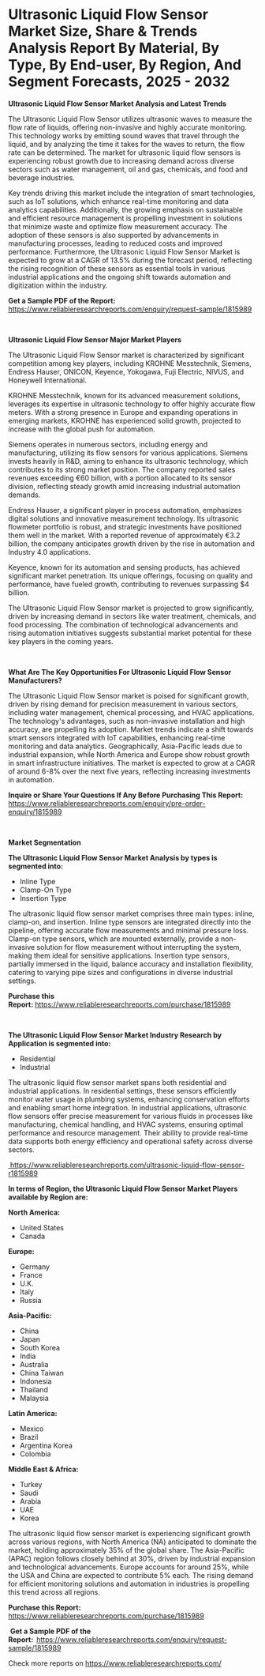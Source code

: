 <p><h1>Ultrasonic Liquid Flow Sensor Market Size, Share & Trends Analysis Report By Material, By Type, By End-user, By Region, And Segment Forecasts, 2025 - 2032</h1></p><p><strong>Ultrasonic Liquid Flow Sensor Market Analysis and Latest Trends</strong></p>
<p><p>The Ultrasonic Liquid Flow Sensor utilizes ultrasonic waves to measure the flow rate of liquids, offering non-invasive and highly accurate monitoring. This technology works by emitting sound waves that travel through the liquid, and by analyzing the time it takes for the waves to return, the flow rate can be determined. The market for ultrasonic liquid flow sensors is experiencing robust growth due to increasing demand across diverse sectors such as water management, oil and gas, chemicals, and food and beverage industries.</p><p>Key trends driving this market include the integration of smart technologies, such as IoT solutions, which enhance real-time monitoring and data analytics capabilities. Additionally, the growing emphasis on sustainable and efficient resource management is propelling investment in solutions that minimize waste and optimize flow measurement accuracy. The adoption of these sensors is also supported by advancements in manufacturing processes, leading to reduced costs and improved performance. Furthermore, the Ultrasonic Liquid Flow Sensor Market is expected to grow at a CAGR of 13.5% during the forecast period, reflecting the rising recognition of these sensors as essential tools in various industrial applications and the ongoing shift towards automation and digitization within the industry.</p></p>
<p><strong>Get a Sample PDF of the Report:&nbsp;</strong> <a href="https://www.reliableresearchreports.com/enquiry/request-sample/1815989?utm_campaign=2655&utm_medium=2&utm_source=Github&utm_content=ia&utm_term=06042025&utm_id=ultrasonic-liquid-flow-sensor">https://www.reliableresearchreports.com/enquiry/request-sample/1815989</a></p>
<p>&nbsp;</p>
<p><strong>Ultrasonic Liquid Flow Sensor Major Market Players</strong></p>
<p><p>The Ultrasonic Liquid Flow Sensor market is characterized by significant competition among key players, including KROHNE Messtechnik, Siemens, Endress Hauser, ONICON, Keyence, Yokogawa, Fuji Electric, NIVUS, and Honeywell International. </p><p>KROHNE Messtechnik, known for its advanced measurement solutions, leverages its expertise in ultrasonic technology to offer highly accurate flow meters. With a strong presence in Europe and expanding operations in emerging markets, KROHNE has experienced solid growth, projected to increase with the global push for automation.</p><p>Siemens operates in numerous sectors, including energy and manufacturing, utilizing its flow sensors for various applications. Siemens invests heavily in R&D, aiming to enhance its ultrasonic technology, which contributes to its strong market position. The company reported sales revenues exceeding €60 billion, with a portion allocated to its sensor division, reflecting steady growth amid increasing industrial automation demands.</p><p>Endress Hauser, a significant player in process automation, emphasizes digital solutions and innovative measurement technology. Its ultrasonic flowmeter portfolio is robust, and strategic investments have positioned them well in the market. With a reported revenue of approximately €3.2 billion, the company anticipates growth driven by the rise in automation and Industry 4.0 applications.</p><p>Keyence, known for its automation and sensing products, has achieved significant market penetration. Its unique offerings, focusing on quality and performance, have fueled growth, contributing to revenues surpassing $4 billion.</p><p>The Ultrasonic Liquid Flow Sensor market is projected to grow significantly, driven by increasing demand in sectors like water treatment, chemicals, and food processing. The combination of technological advancements and rising automation initiatives suggests substantial market potential for these key players in the coming years.</p></p>
<p>&nbsp;</p>
<p><strong>What Are The Key Opportunities For Ultrasonic Liquid Flow Sensor Manufacturers?</strong></p>
<p><p>The Ultrasonic Liquid Flow Sensor market is poised for significant growth, driven by rising demand for precision measurement in various sectors, including water management, chemical processing, and HVAC applications. The technology's advantages, such as non-invasive installation and high accuracy, are propelling its adoption. Market trends indicate a shift towards smart sensors integrated with IoT capabilities, enhancing real-time monitoring and data analytics. Geographically, Asia-Pacific leads due to industrial expansion, while North America and Europe show robust growth in smart infrastructure initiatives. The market is expected to grow at a CAGR of around 6-8% over the next five years, reflecting increasing investments in automation.</p></p>
<p><strong>Inquire or Share Your Questions If Any Before Purchasing This Report:</strong> <a href="https://www.reliableresearchreports.com/enquiry/pre-order-enquiry/1815989?utm_campaign=2655&utm_medium=2&utm_source=Github&utm_content=ia&utm_term=06042025&utm_id=ultrasonic-liquid-flow-sensor">https://www.reliableresearchreports.com/enquiry/pre-order-enquiry/1815989</a></p>
<p>&nbsp;</p>
<p><strong>Market Segmentation</strong></p>
<p><strong>The Ultrasonic Liquid Flow Sensor Market Analysis by types is segmented into:</strong></p>
<p><ul><li>Inline Type</li><li>Clamp-On Type</li><li>Insertion Type</li></ul></p>
<p><p>The ultrasonic liquid flow sensor market comprises three main types: inline, clamp-on, and insertion. Inline type sensors are integrated directly into the pipeline, offering accurate flow measurements and minimal pressure loss. Clamp-on type sensors, which are mounted externally, provide a non-invasive solution for flow measurement without interrupting the system, making them ideal for sensitive applications. Insertion type sensors, partially immersed in the liquid, balance accuracy and installation flexibility, catering to varying pipe sizes and configurations in diverse industrial settings.</p></p>
<p><strong>Purchase this Report:&nbsp;</strong><a href="https://www.reliableresearchreports.com/purchase/1815989?utm_campaign=2655&utm_medium=2&utm_source=Github&utm_content=ia&utm_term=06042025&utm_id=ultrasonic-liquid-flow-sensor">https://www.reliableresearchreports.com/purchase/1815989</a></p>
<p>&nbsp;</p>
<p><strong>The Ultrasonic Liquid Flow Sensor Market Industry Research by Application is segmented into:</strong></p>
<p><ul><li>Residential</li><li>Industrial</li></ul></p>
<p><p>The ultrasonic liquid flow sensor market spans both residential and industrial applications. In residential settings, these sensors efficiently monitor water usage in plumbing systems, enhancing conservation efforts and enabling smart home integration. In industrial applications, ultrasonic flow sensors offer precise measurement for various fluids in processes like manufacturing, chemical handling, and HVAC systems, ensuring optimal performance and resource management. Their ability to provide real-time data supports both energy efficiency and operational safety across diverse sectors.</p></p>
<p><a href="https://www.reliableresearchreports.com/ultrasonic-liquid-flow-sensor-r1815989?utm_campaign=2655&utm_medium=2&utm_source=Github&utm_content=ia&utm_term=06042025&utm_id=ultrasonic-liquid-flow-sensor">&nbsp;https://www.reliableresearchreports.com/ultrasonic-liquid-flow-sensor-r1815989</a></p>
<p><strong>In terms of Region, the Ultrasonic Liquid Flow Sensor Market Players available by Region are:</strong></p>
<p>
    <p> <strong> North America: </strong>
        <ul>
            <li>United States</li>
            <li>Canada</li>
        </ul>
        </p> 
    <p> <strong> Europe: </strong>
        <ul>
            <li>Germany</li>
            <li>France</li>
            <li>U.K.</li>
            <li>Italy</li>
            <li>Russia</li>
        </ul>
        </p> 
    <p> <strong> Asia-Pacific: </strong>
        <ul>
            <li>China</li>
            <li>Japan</li>
            <li>South Korea</li>
            <li>India</li>
            <li>Australia</li>
            <li>China Taiwan</li>
            <li>Indonesia</li>
            <li>Thailand</li>
            <li>Malaysia</li>
        </ul>
        </p> 
    <p> <strong> Latin America: </strong>
        <ul>
            <li>Mexico</li>
            <li>Brazil</li>
            <li>Argentina Korea</li>
            <li>Colombia</li>
        </ul>
        </p> 
    <p> <strong> Middle East & Africa: </strong>
        <ul>
            <li>Turkey</li>
            <li>Saudi</li>
            <li>Arabia</li>
            <li>UAE</li>
            <li>Korea</li>
        </ul>
    </p>
    </p>
<p><p>The ultrasonic liquid flow sensor market is experiencing significant growth across various regions, with North America (NA) anticipated to dominate the market, holding approximately 35% of the global share. The Asia-Pacific (APAC) region follows closely behind at 30%, driven by industrial expansion and technological advancements. Europe accounts for around 25%, while the USA and China are expected to contribute 5% each. The rising demand for efficient monitoring solutions and automation in industries is propelling this trend across all regions.</p></p>
<p><strong>Purchase this Report: </strong><a href="https://www.reliableresearchreports.com/purchase/1815989?utm_campaign=2655&utm_medium=2&utm_source=Github&utm_content=ia&utm_term=06042025&utm_id=ultrasonic-liquid-flow-sensor">https://www.reliableresearchreports.com/purchase/1815989</a></p>
<p>&nbsp;<strong>Get a Sample PDF of the Report:&nbsp;&nbsp;</strong><a href="https://www.reliableresearchreports.com/enquiry/request-sample/1815989?utm_campaign=2655&utm_medium=2&utm_source=Github&utm_content=ia&utm_term=06042025&utm_id=ultrasonic-liquid-flow-sensor">https://www.reliableresearchreports.com/enquiry/request-sample/1815989</a></p>
<p><strong></strong></p>
<p>Check more reports on <a href="https://www.reliableresearchreports.com/?utm_campaign=2655&utm_medium=2&utm_source=Github&utm_content=ia&utm_term=06042025&utm_id=ultrasonic-liquid-flow-sensor">https://www.reliableresearchreports.com/</a></p>